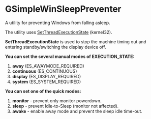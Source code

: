 # GSimpleWinSleepPreventer
A utility for preventing Windows from falling asleep.

The utility uses [SetThreadExecutionState](https://docs.microsoft.com/en-us/windows/win32/api/winbase/nf-winbase-setthreadexecutionstate) (kernel32).

**SetThreadExecutionState** is used to stop the machine timing out and entering standby/switching the display device off.

**You can set the several manual modes of EXECUTION_STATE:**

1. **away** (ES_AWAYMODE_REQUIRED)
2. **continuous** (ES_CONTINUOUS)
3. **display** (ES_DISPLAY_REQUIRED)
4. **system** (ES_SYSTEM_REQUIRED)

**You can set one of the quick modes:**

1. **monitor** - prevent only monitor powerdown.
2. **sleep** - prevent Idle-to-Sleep (monitor not affected).
3. **awake** - enable away mode and prevent the sleep idle time-out.
